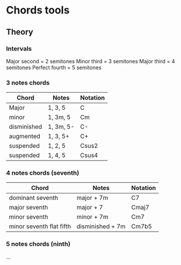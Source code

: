 # Chords tools

## Theory

### Intervals

Major second = 2 semitones
Minor third = 3 semitones
Major third = 4 semitones
Perfect fourth = 5 semitones

### 3 notes chords

| Chord | Notes | Notation |
|-------|-------|----------|
| Major | 1, 3, 5 | C |
| minor | 1, 3m, 5 | Cm |
| disminished | 1, 3m, 5- | C- |
| augmented | 1, 3, 5+ | C+ |
| suspended | 1, 2, 5 | Csus2 |
| suspended | 1, 4, 5 | Csus4 |

### 4 notes chords (seventh)

| Chord | Notes | Notation |
|-------|-------|----------|
| dominant seventh | major + 7m | C7 |
| major seventh | major + 7 | Cmaj7 |
| minor seventh | minor + 7m | Cm7 |
| minor seventh flat fifth | disminished + 7m | Cm7b5 |

### 5 notes chords (ninth)

...
